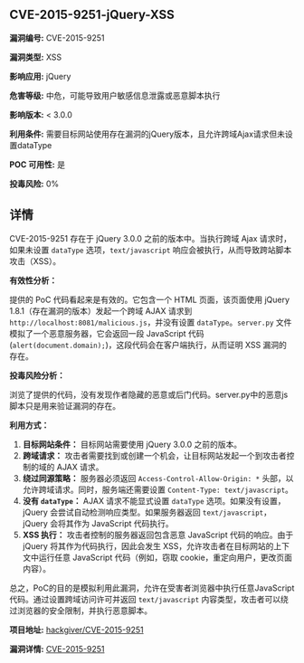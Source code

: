 ## CVE-2015-9251-jQuery-XSS

**漏洞编号:** CVE-2015-9251

**漏洞类型:** XSS

**影响应用:** jQuery

**危害等级:** 中危，可能导致用户敏感信息泄露或恶意脚本执行

**影响版本:** < 3.0.0

**利用条件:** 需要目标网站使用存在漏洞的jQuery版本，且允许跨域Ajax请求但未设置dataType

**POC 可用性:** 是

**投毒风险:** 0%

## 详情

CVE-2015-9251 存在于 jQuery 3.0.0 之前的版本中。当执行跨域 Ajax 请求时，如果未设置 `dataType` 选项，`text/javascript` 响应会被执行，从而导致跨站脚本攻击（XSS）。

**有效性分析：**

提供的 PoC 代码看起来是有效的。它包含一个 HTML 页面，该页面使用 jQuery 1.8.1（存在漏洞的版本）发起一个跨域 AJAX 请求到 `http://localhost:8081/malicious.js`，并没有设置 `dataType`。`server.py` 文件模拟了一个恶意服务器，它会返回一段 JavaScript 代码 (`alert(document.domain);`)，这段代码会在客户端执行，从而证明 XSS 漏洞的存在。

**投毒风险分析：**

浏览了提供的代码，没有发现作者隐藏的恶意或后门代码。server.py中的恶意js脚本只是用来验证漏洞的存在。

**利用方式：**

1.  **目标网站条件：** 目标网站需要使用 jQuery 3.0.0 之前的版本。
2.  **跨域请求：** 攻击者需要找到或创建一个机会，让目标网站发起一个到攻击者控制的域的 AJAX 请求。
3.  **绕过同源策略：** 服务器必须返回 `Access-Control-Allow-Origin: *` 头部，以允许跨域请求。同时，服务端还需要设置 `Content-Type: text/javascript`。
4.  **没有 `dataType`：** AJAX 请求不能显式设置 `dataType` 选项。如果没有设置，jQuery 会尝试自动检测响应类型。如果服务器返回 `text/javascript`，jQuery 会将其作为 JavaScript 代码执行。
5.  **XSS 执行：** 攻击者控制的服务器返回包含恶意 JavaScript 代码的响应。由于 jQuery 将其作为代码执行，因此会发生 XSS，允许攻击者在目标网站的上下文中运行任意 JavaScript 代码（例如，窃取 cookie，重定向用户，更改页面内容）。

总之，PoC的目的是模拟利用此漏洞，允许在受害者浏览器中执行任意JavaScript代码。通过设置跨域访问许可并返回 `text/javascript` 内容类型，攻击者可以绕过浏览器的安全限制，并执行恶意脚本。

**项目地址:** [hackgiver/CVE-2015-9251](https://github.com/hackgiver/CVE-2015-9251)

**漏洞详情:** [CVE-2015-9251](https://nvd.nist.gov/vuln/detail/CVE-2015-9251)
